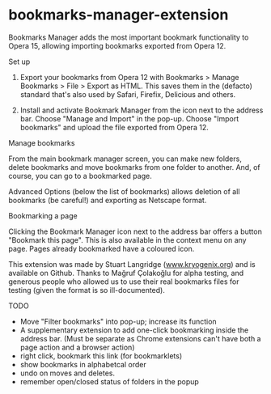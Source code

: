 bookmarks-manager-extension
===========================


Bookmarks Manager adds the most important bookmark functionality to Opera 15, allowing importing bookmarks exported from Opera 12.

Set up 

1) Export your bookmarks from Opera 12 with Bookmarks > Manage Bookmarks > File > Export as HTML. This saves them in the (defacto) standard that's also used by Safari, Firefix, Delicious and others.

2) Install and activate Bookmark Manager from the icon next to the address bar. Choose "Manage and Import" in the pop-up. Choose "Import bookmarks" and upload the file exported from Opera 12. 

Manage bookmarks

From the main bookmark manager screen, you can make new folders, delete bookmarks and move bookmarks from one folder to another. And, of course, you can go to a bookmarked page.

Advanced Options (below the list of bookmarks) allows deletion of all bookmarks (be careful!) and exporting as Netscape format.

Bookmarking a page

Clicking the Bookmark Manager icon next to the address bar offers a button "Bookmark this page". This is also available in the context menu on any page. Pages already bookmarked have a coloured icon.

This extension was made by Stuart Langridge (www.kryogenix.org) and is available on Github. Thanks to Mağruf Çolakoğlu for alpha testing, and generous people who allowed us to use their real bookmarks files for testing (given the format is so ill-documented).


TODO

- Move "Filter bookmarks" into pop-up; increase its function
- A supplementary extension to add one-click bookmarking inside the address bar. (Must be separate as Chrome extensions can't have both a page action and a browser action)
- right click, bookmark this link (for bookmarklets)
- show bookmarks in alphabetcal order
- undo on moves and deletes.
- remember open/closed status of folders in the popup

